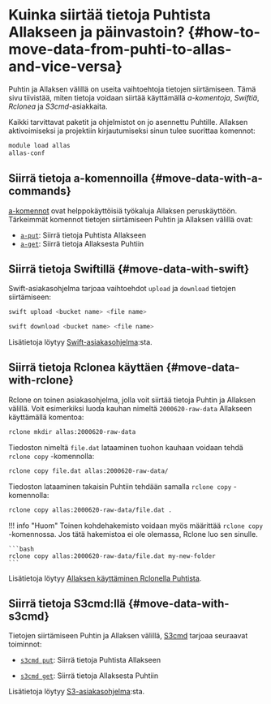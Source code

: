 
# Kuinka siirtää tietoja Puhtista Allakseen ja päinvastoin? {#how-to-move-data-from-puhti-to-allas-and-vice-versa}

Puhtin ja Allaksen välillä on useita vaihtoehtoja tietojen siirtämiseen. Tämä sivu tiivistää, miten tietoja voidaan siirtää käyttämällä _a-komentoja_, _Swiftiä_, _Rclonea_ ja _S3cmd_-asiakkaita.

Kaikki tarvittavat paketit ja ohjelmistot on jo asennettu Puhtille. Allaksen aktivoimiseksi ja projektiin kirjautumiseksi sinun tulee suorittaa komennot:

```bash
module load allas
allas-conf
```

## Siirrä tietoja a-komennoilla {#move-data-with-a-commands}

[a-komennot](../../data/Allas/using_allas/a_commands.md) ovat helppokäyttöisiä työkaluja Allaksen peruskäyttöön. Tärkeimmät komennot tietojen siirtämiseen Puhtin ja Allaksen välillä ovat:

* [`a-put`](../../data/Allas/using_allas/a_commands.md#a-put-uploads-data-to-allas):
  Siirrä tietoja Puhtista Allakseen
* [`a-get`](../../data/Allas/using_allas/a_commands.md#a-get-retrieves-stored-data):
  Siirrä tietoja Allaksesta Puhtiin 

## Siirrä tietoja Swiftillä {#move-data-with-swift}

Swift-asiakasohjelma tarjoaa vaihtoehdot `upload` ja `download` tietojen siirtämiseen:

```bash
swift upload <bucket name> <file name>
```

```bash
swift download <bucket name> <file name>
```

Lisätietoja löytyy
[Swift-asiakasohjelma](../../data/Allas/using_allas/swift_client.md):sta.

## Siirrä tietoja Rclonea käyttäen {#move-data-with-rclone}

Rclone on toinen asiakasohjelma, jolla voit siirtää tietoja Puhtin ja Allaksen välillä. Voit esimerkiksi luoda kauhan nimeltä `2000620-raw-data` Allakseen käyttämällä komentoa:

```bash
rclone mkdir allas:2000620-raw-data
```

Tiedoston nimeltä `file.dat` lataaminen tuohon kauhaan voidaan tehdä `rclone copy` -komennolla:

```bash
rclone copy file.dat allas:2000620-raw-data/
```

Tiedoston lataaminen takaisin Puhtiin tehdään samalla `rclone copy` -komennolla:

```bash
rclone copy allas:2000620-raw-data/file.dat .
```

!!! info "Huom"
    Toinen kohdehakemisto voidaan myös määrittää `rclone copy` -komennossa. Jos tätä hakemistoa ei ole olemassa, Rclone luo sen sinulle.

    ```bash
    rclone copy allas:2000620-raw-data/file.dat my-new-folder
    ```

Lisätietoja löytyy
[Allaksen käyttäminen Rclonella Puhtista](../../data/Allas/using_allas/rclone.md).

## Siirrä tietoja S3cmd:llä {#move-data-with-s3cmd}

Tietojen siirtämiseen Puhtin ja Allaksen välillä,
[S3cmd](../../data/Allas/using_allas/s3_client.md) tarjoaa seuraavat toiminnot:

* [`s3cmd put`](../../data/Allas/using_allas/s3_client.md#create-buckets-and-upload-objects):
  Siirrä tietoja Puhtista Allakseen

* [`s3cmd get`](../../data/Allas/using_allas/s3_client.md#download-objects-and-buckets):
  Siirrä tietoja Allaksesta Puhtiin

Lisätietoja löytyy
[S3-asiakasohjelma](../../data/Allas/using_allas/s3_client.md):sta.

